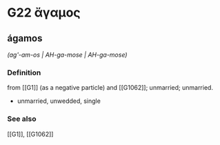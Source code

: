 # G22 ἄγαμος

## ágamos

_(ag'-am-os | AH-ga-mose | AH-ga-mose)_

### Definition

from [[G1]] (as a negative particle) and [[G1062]]; unmarried; unmarried.

- unmarried, unwedded, single

### See also

[[G1]], [[G1062]]

